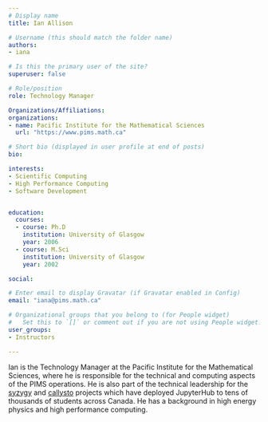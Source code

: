 ```yaml
---
# Display name
title: Ian Allison

# Username (this should match the folder name)
authors:
- iana

# Is this the primary user of the site?
superuser: false

# Role/position
role: Technology Manager

Organizations/Affiliations:
organizations:
- name: Pacific Institute for the Mathematical Sciences
  url: "https://www.pims.math.ca"

# Short bio (displayed in user profile at end of posts)
bio: 

interests:
- Scientific Computing
- High Performance Computing
- Software Development


education:
  courses:
  - course: Ph.D
    institution: University of Glasgow
    year: 2006
  - course: M.Sci
    institution: University of Glasgow
    year: 2002

social:

# Enter email to display Gravatar (if Gravatar enabled in Config)
email: "iana@pims.math.ca"

# Organizational groups that you belong to (for People widget)
#   Set this to `[]` or comment out if you are not using People widget.
user_groups:
- Instructors

---
```

Ian is the Technology Manager at the Pacific Institute for the Mathematical
Sciences, where he is responsible for the technical and computing aspects of the
PIMS operations. He is also part of the technical leadership for the
[syzygy](https://syzygy.ca) and [callysto](https://callysto.ca) projects which
have deployed JupyterHub to tens of thousands of students across Canada.
He has a background in high energy physics and high performance computing.
